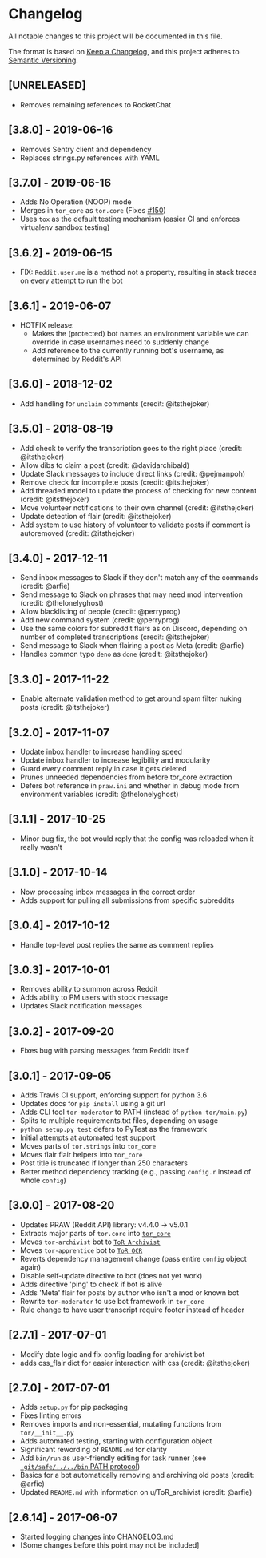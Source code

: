 # Changelog
All notable changes to this project will be documented in this file.

The format is based on [Keep a Changelog](https://keepachangelog.com/en/1.0.0/), and this project adheres to [Semantic Versioning](https://semver.org/spec/v2.0.0.html).

## [UNRELEASED]

- Removes remaining references to RocketChat

## [3.8.0] - 2019-06-16

- Removes Sentry client and dependency
- Replaces strings.py references with YAML

## [3.7.0] - 2019-06-16

- Adds No Operation (NOOP) mode
- Merges in `tor_core` as `tor.core` (Fixes [#150](https://github.com/GrafeasGroup/tor/issues/150))
- Uses `tox` as the default testing mechanism (easier CI and enforces virtualenv sandbox testing)

## [3.6.2] - 2019-06-15

- FIX: `Reddit.user.me` is a method not a property, resulting in stack traces on every attempt to run the bot

## [3.6.1] - 2019-06-07

- HOTFIX release:
  - Makes the (protected) bot names an environment variable we can override in case usernames need to suddenly change
  - Add reference to the currently running bot's username, as determined by Reddit's API

## [3.6.0] - 2018-12-02

- Add handling for `unclaim` comments (credit: @itsthejoker)

## [3.5.0] - 2018-08-19

- Add check to verify the transcription goes to the right place (credit: @itsthejoker)
- Allow dibs to claim a post (credit: @davidarchibald)
- Update Slack messages to include direct links (credit: @pejmanpoh)
- Remove check for incomplete posts (credit: @itsthejoker)
- Add threaded model to update the process of checking for new content (credit: @itsthejoker)
- Move volunteer notifications to their own channel (credit: @itsthejoker)
- Update detection of flair (credit: @itsthejoker)
- Add system to use history of volunteer to validate posts if comment is autoremoved (credit: @itsthejoker)

## [3.4.0] - 2017-12-11

- Send inbox messages to Slack if they don't match any of the commands (credit: @arfie)
- Send message to Slack on phrases that may need mod intervention (credit: @thelonelyghost)
- Allow blacklisting of people (credit: @perryprog)
- Add new command system (credit: @perryprog)
- Use the same colors for subreddit flairs as on Discord, depending on number of completed transcriptions (credit: @itsthejoker)
- Send message to Slack when flairing a post as Meta (credit: @arfie)
- Handles common typo `deno` as `done` (credit: @itsthejoker)

## [3.3.0] - 2017-11-22

- Enable alternate validation method to get around spam filter nuking posts (credit: @itsthejoker)

## [3.2.0] - 2017-11-07

- Update inbox handler to increase handling speed
- Update inbox handler to increase legibility and modularity
- Guard every comment reply in case it gets deleted
- Prunes unneeded dependencies from before tor_core extraction
- Defers bot reference in `praw.ini` and whether in debug mode from environment variables (credit: @thelonelyghost)

## [3.1.1] - 2017-10-25

- Minor bug fix, the bot would reply that the config was reloaded when it really wasn't

## [3.1.0] - 2017-10-14

- Now processing inbox messages in the correct order
- Adds support for pulling all submissions from specific subreddits

## [3.0.4] - 2017-10-12

- Handle top-level post replies the same as comment replies

## [3.0.3] - 2017-10-01

- Removes ability to summon across Reddit
- Adds ability to PM users with stock message
- Updates Slack notification messages

## [3.0.2] - 2017-09-20

- Fixes bug with parsing messages from Reddit itself

## [3.0.1] - 2017-09-05

- Adds Travis CI support, enforcing support for python 3.6
- Updates docs for `pip install` using a git url
- Adds CLI tool `tor-moderator` to PATH (instead of `python tor/main.py`)
- Splits to multiple requirements.txt files, depending on usage
- `python setup.py test` defers to PyTest as the framework
- Initial attempts at automated test support
- Moves parts of `tor.strings` into `tor_core`
- Moves flair flair helpers into `tor_core`
- Post title is truncated if longer than 250 characters
- Better method dependency tracking (e.g., passing `config.r` instead of whole `config`)

## [3.0.0] - 2017-08-20

- Updates PRAW (Reddit API) library: v4.4.0 -> v5.0.1
- Extracts major parts of `tor.core` into [`tor_core`](https://github.com/GrafeasGroup/tor_core)
- Moves `tor-archivist` bot to [`ToR_Archivist`](https://github.com/GrafeasGroup/tor_archivist)
- Moves `tor-apprentice` bot to [`ToR_OCR`](https://github.com/GrafeasGroup/tor_ocr)
- Reverts dependency management change (pass entire `config` object again)
- Disable self-update directive to bot (does not yet work)
- Adds directive 'ping' to check if bot is alive
- Adds 'Meta' flair for posts by author who isn't a mod or known bot
- Rewrite `tor-moderator` to use bot framework in `tor_core`
- Rule change to have user transcript require footer instead of header

## [2.7.1] - 2017-07-01

- Modify date logic and fix config loading for archivist bot
- adds css_flair dict for easier interaction with css (credit: @itsthejoker)

## [2.7.0] - 2017-07-01

- Adds `setup.py` for pip packaging
- Fixes linting errors
- Removes imports and non-essential, mutating functions from `tor/__init__.py`
- Adds automated testing, starting with configuration object
- Significant rewording of `README.md` for clarity
- Add `bin/run` as user-friendly editing for task runner (see [`.git/safe/../../bin` PATH protocol](https://twitter.com/tpope/status/165631968996900865))
- Basics for a bot automatically removing and archiving old posts (credit: @arfie)
- Updated `README.md` with information on u/ToR_archivist (credit: @arfie)

## [2.6.14] - 2017-06-07

- Started logging changes into CHANGELOG.md
- [Some changes before this point may not be included]
